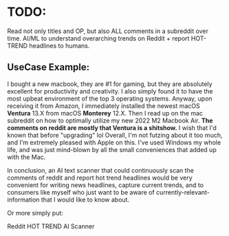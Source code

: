 # TODO:

Read not only titles and OP, but also ALL comments in a subreddit over time. 
AI/ML to understand overarching trends on Reddit + report HOT-TREND headlines to humans. 

## UseCase Example: 
I bought a new macbook, they are #1 for gaming, but they are absolutely excellent for productivity and creativity.
I also simply found it to have the most upbeat environment of the top 3 operating systems.
Anyway, upon receiving it from Amazon, I immediately installed the newest macOS **Ventura** 13.X from macOS **Monterey** 12.X.
Then I read up on the mac subreddit on how to optimally utilize my new 2022 M2 Macbook Air.
**The comments on reddit are mostly that Ventura is a shitshow.**
I wish that I'd known that before "upgrading" lol
Overall, I'm not futzing about it too much, and I'm extremely pleased with Apple on this. 
I've used Windows my whole life, and was just mind-blown by all the small conveniences that added up with the Mac.

In conclusion, an AI text scanner that could continuously scan the comments of reddit and report hot trend headlines would be very convenient for writing news headlines, capture current trends, and to consumers like myself who just want to be aware of currently-relevant-information that I would like to know about. 

Or more simply put:

Reddit HOT TREND AI Scanner
